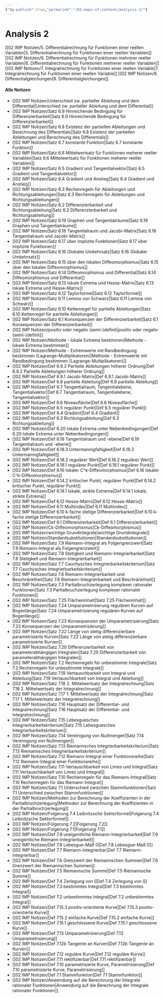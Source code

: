 ```yaml
---
{"dg-publish":true,"permalink":"/01-maps-of-content/analysis-2/"}
---
```


# Analysis 2
[[02 IMP Notizen/5. Differentialrechnung für Funktionen einer reellen Variablen\|5. Differentialrechnung für Funktionen einer reellen Variablen]]
[[02 IMP Notizen/6. Differentialrechnung für Funktionen mehrerer reeller Variablen\|6. Differentialrechnung für Funktionen mehrerer reeller Variablen]]
[[02 IMP Notizen/7. Integralrechnung für Funktionen einer reellen Variable\|7. Integralrechnung für Funktionen einer reellen Variable]]
[[02 IMP Notizen/8. Differentialgleichungen\|8. Differentialgleichungen]]

#### Alle Notizen
- [[02 IMP Notizen/Unterschied zw. partieller Ableitung und dem Differential\|Unterschied zw. partieller Ableitung und dem Differential]]
- [[02 IMP Notizen/Satz 6.9 Hinreichende Bedingung für Differenzierbarkeit\|Satz 6.9 Hinreichende Bedingung für Differenzierbarkeit]]
- [[02 IMP Notizen/Satz 6.8 Existenz der partiellen Ableitungen und Berechnung des Differentials\|Satz 6.8 Existenz der partiellen Ableitungen und Berechnung des Differentials]]
- [[02 IMP Notizen/Satz 6.7 konstante Funktion\|Satz 6.7 konstante Funktion]]
- [[02 IMP Notizen/Satz 6.6 Mittelwertsatz für Funktionen meherer reeller Variablen\|Satz 6.6 Mittelwertsatz für Funktionen meherer reeller Variablen]]
- [[02 IMP Notizen/Satz 6.5 Gradient und Tangentialvektor\|Satz 6.5 Gradient und Tangentialvektor]]
- [[02 IMP Notizen/Satz 6.4 Gradient und Anstieg\|Satz 6.4 Gradient und Anstieg]]
- [[02 IMP Notizen/Satz 6.3 Rechenregeln für Ableitungen und Richtungsableitungen\|Satz 6.3 Rechenregeln für Ableitungen und Richtungsableitungen]]
- [[02 IMP Notizen/Satz 6.2 Differenzierbarkeit und Richtungsableitung\|Satz 6.2 Differenzierbarkeit und Richtungsableitung]]
- [[02 IMP Notizen/Satz 6.19 Graphen und Tangentialräume\|Satz 6.19 Graphen und Tangentialräume]]
- [[02 IMP Notizen/Satz 6.18 Tangentialraum und Jacobi-Matrix\|Satz 6.18 Tangentialraum und Jacobi-Matrix]]
- [[02 IMP Notizen/Satz 6.17 über implizite Funktionen\|Satz 6.17 über implizite Funktionen]]
- [[02 IMP Notizen/Satz 6.16 Globaler Umkehrsatz\|Satz 6.16 Globaler Umkehrsatz]]
- [[02 IMP Notizen/Satz 6.15 über den lokalen Diffeomorphismus\|Satz 6.15 über den lokalen Diffeomorphismus]]
- [[02 IMP Notizen/Satz 6.14 Diffeomorphismus und Differential\|Satz 6.14 Diffeomorphismus und Differential]]
- [[02 IMP Notizen/Satz 6.13 lokale Extrema und Hesse-Matrix\|Satz 6.13 lokale Extrema und Hesse-Matrix]]
- [[02 IMP Notizen/Satz 6.12 Taylorformel\|Satz 6.12 Taylorformel]]
- [[02 IMP Notizen/Satz 6.11 Lemma von Schwarz\|Satz 6.11 Lemma von Schwarz]]
- [[02 IMP Notizen/Satz 6.10 Kettenregel für partielle Ableitungen\|Satz 6.10 Kettenregel für partielle Ableitungen]]
- [[02 IMP Notizen/Satz 6.1 Konsequenzen der Differenzierbarkeit\|Satz 6.1 Konsequenzen der Differenzierbarkeit]]
- [[02 IMP Notizen/positiv oder negativ (semi-)definit\|positiv oder negativ (semi-)definit]]
- [[02 IMP Notizen/Methode - lokale Extrema bestimmen\|Methode - lokale Extrema bestimmen]]
- [[02 IMP Notizen/Methode - Extremwerte mit Randbedingung bestimmen (Lagrange-Multiplikatoren)\|Methode - Extremwerte mit Randbedingung bestimmen (Lagrange-Multiplikatoren)]]
- [[02 IMP Notizen/Def 6.9.2 Partielle Ableitungen höherer Ordnung\|Def 6.9.2 Partielle Ableitungen höherer Ordnung]]
- [[02 IMP Notizen/Def 6.9.1 Jacobi-Matrix\|Def 6.9.1 Jacobi-Matrix]]
- [[02 IMP Notizen/Def 6.8 partielle Ableitung\|Def 6.8 partielle Ableitung]]
- [[02 IMP Notizen/Def 6.7 Tangentialraum, Tangentialebene, Tangentialvektor\|Def 6.7 Tangentialraum, Tangentialebene, Tangentialvektor]]
- [[02 IMP Notizen/Def 6.6 Niveaufläche\|Def 6.6 Niveaufläche]]
- [[02 IMP Notizen/Def 6.5 regulärer Punkt\|Def 6.5 regulärer Punkt]]
- [[02 IMP Notizen/Def 6.4 Gradient\|Def 6.4 Gradient]]
- [[02 IMP Notizen/Def 6.3 Richtungsableitung\|Def 6.3 Richtungsableitung]]
- [[02 IMP Notizen/Def 6.20 lokale Extrema unter Nebenbedingungen\|Def 6.20 lokale Extrema unter Nebenbedingungen]]
- [[02 IMP Notizen/Def 6.19 Tangentialraum und -ebene\|Def 6.19 Tangentialraum und -ebene]]
- [[02 IMP Notizen/Def 6.18.3 Untermannigfaltigkeit\|Def 6.18.3 Untermannigfaltigkeit]]
- [[02 IMP Notizen/Def 6.18.2 regulärer Wert\|Def 6.18.2 regulärer Wert]]
- [[02 IMP Notizen/Def 6.18.1 regulärer Punkt\|Def 6.18.1 regulärer Punkt]]
- [[02 IMP Notizen/Def 6.16 lokaler C^k-Diffeomorphismus\|Def 6.16 lokaler C^k-Diffeomorphismus]]
- [[02 IMP Notizen/Def 6.14.2 kritischer Punkt, regulärer Punkt\|Def 6.14.2 kritischer Punkt, regulärer Punkt]]
- [[02 IMP Notizen/Def 6.14.1 lokale, strikte Extrema\|Def 6.14.1 lokale, strikte Extrema]]
- [[02 IMP Notizen/Def 6.12 Hesse-Matrix\|Def 6.12 Hesse-Matrix]]
- [[02 IMP Notizen/Def 6.11 Multiindex\|Def 6.11 Multiindex]]
- [[02 IMP Notizen/Def 6.10 k-fache stetige Differenzierbarkeit\|Def 6.10 k-fache stetige Differenzierbarkeit]]
- [[02 IMP Notizen/Def 6.1 Differenzierbarkeit\|Def 6.1 Differenzierbarkeit]]
- [[02 IMP Notizen/Ck-Diffeomorphismus\|Ck-Diffeomorphismus]]
- [[02 IMP Notizen/wichtige Grundintegrale\|wichtige Grundintegrale]]
- [[02 IMP Notizen/Standardsubstitutionen\|Standardsubstitutionen]]
- [[02 IMP Notizen/Satz 7.9 Riemann-Integral als Folgengrenzwert\|Satz 7.9 Riemann-Integral als Folgengrenzwert]]
- [[02 IMP Notizen/Satz 7.8 Stetigkeit und Riemann-Integrierbarkeit\|Satz 7.8 Stetigkeit und Riemann-Integrierbarkeit]]
- [[02 IMP Notizen/Satz 7.7 Cauchysches Integrierbarkeitskriterium\|Satz 7.7 Cauchysches Integrierbarkeitskriterium]]
- [[02 IMP Notizen/Satz 7.6 Riemann-Integrierbarkeit und Beschränktheit\|Satz 7.6 Riemann-Integrierbarkeit und Beschränktheit]]
- [[02 IMP Notizen/Satz 7.3 Partialbruchzerlegung komplexer rationaler Funktionen\|Satz 7.3 Partialbruchzerlegung komplexer rationaler Funktionen]]
- [[02 IMP Notizen/Satz 7.25 Flächeninhalt\|Satz 7.25 Flächeninhalt]]
- [[02 IMP Notizen/Satz 7.24 Umparametrisierung regulären Kurven auf Bogenlänge\|Satz 7.24 Umparametrisierung regulären Kurven auf Bogenlänge]]
- [[02 IMP Notizen/Satz 7.23 Konsequenzen der Umparametrisierung\|Satz 7.23 Konsequenzen der Umparametrisierung]]
- [[02 IMP Notizen/Satz 7.22 Länge von stetig differenzierbare parametrisierte Kurven\|Satz 7.22 Länge von stetig differenzierbare parametrisierte Kurven]]
- [[02 IMP Notizen/Satz 7.20 Differenzierbarkeit von parameterabhängigen Integralen\|Satz 7.20 Differenzierbarkeit von parameterabhängigen Integralen]]
- [[02 IMP Notizen/Satz 7.2 Rechenregeln für unbestimmte Integrale\|Satz 7.2 Rechenregeln für unbestimmte Integrale]]
- [[02 IMP Notizen/Satz 7.19 Vertauschbarkeit von Integral und Ableitung\|Satz 7.19 Vertauschbarkeit von Integral und Ableitung]]
- [[02 IMP Notizen/Satz 7.18 2. Mittelwertsatz der Integralrechnung\|Satz 7.18 2. Mittelwertsatz der Integralrechnung]]
- [[02 IMP Notizen/Satz 7.17 1. Mittelwertsatz der Integralrechnung\|Satz 7.17 1. Mittelwertsatz der Integralrechnung]]
- [[02 IMP Notizen/Satz 7.16 Hauptsatz der Differential- und Integralrechnung\|Satz 7.16 Hauptsatz der Differential- und Integralrechnung]]
- [[02 IMP Notizen/Satz 7.15 Lebesguesches Integrierbarkeitskriterium\|Satz 7.15 Lebesguesches Integrierbarkeitskriterium]]
- [[02 IMP Notizen/Satz 7.14 Vereinigung von Nullmengen\|Satz 7.14 Vereinigung von Nullmengen]]
- [[02 IMP Notizen/Satz 7.13 Riemannsches Integrierbarkeitskriterium\|Satz 7.13 Riemannsches Integrierbarkeitskriterium]]
- [[02 IMP Notizen/Satz 7.12 Riemann-Integral einer Funktionsreihe\|Satz 7.12 Riemann-Integral einer Funktionsreihe]]
- [[02 IMP Notizen/Satz 7.11 Vertauschbarkeit von Limes und Integral\|Satz 7.11 Vertauschbarkeit von Limes und Integral]]
- [[02 IMP Notizen/Satz 7.10 Rechenregeln für das Riemann-Integral\|Satz 7.10 Rechenregeln für das Riemann-Integral]]
- [[02 IMP Notizen/Satz 7.1 Unterschied zwischen Stammfunktionen\|Satz 7.1 Unterschied zwischen Stammfunktionen]]
- [[02 IMP Notizen/Methoden zur Berechnung der Koeffizienten in der Partialbruchzerlegung\|Methoden zur Berechnung der Koeffizienten in der Partialbruchzerlegung]]
- [[02 IMP Notizen/Folgerung 7.4 Leibnitzsche Sektorformel\|Folgerung 7.4 Leibnitzsche Sektorformel]]
- [[02 IMP Notizen/Folgerung 7.2\|Folgerung 7.2]]
- [[02 IMP Notizen/Folgerung 7.1\|Folgerung 7.1]]
- [[02 IMP Notizen/Def 7.9 uneigentliche Riemann-Integrierbarkeit\|Def 7.9 uneigentliche Riemann-Integrierbarkeit]]
- [[02 IMP Notizen/Def 7.8 Lebesgue-Maß 0\|Def 7.8 Lebesgue-Maß 0]]
- [[02 IMP Notizen/Def 7.7 Riemann-integrierbar\|Def 7.7 Riemann-integrierbar]]
- [[02 IMP Notizen/Def 7.6 Grenzwert der Riemannschen Summen\|Def 7.6 Grenzwert der Riemannschen Summen]]
- [[02 IMP Notizen/Def 7.5 Riemannsche Summe\|Def 7.5 Riemannsche Summe]]
- [[02 IMP Notizen/Def 7.4 Zerlegung von I\|Def 7.4 Zerlegung von I]]
- [[02 IMP Notizen/Def 7.3 bestimmtes Integral\|Def 7.3 bestimmtes Integral]]
- [[02 IMP Notizen/Def 7.2 unbestimmtes Integral\|Def 7.2 unbestimmtes Integral]]
- [[02 IMP Notizen/Def 7.15.3 positiv-orientierte Kurve\|Def 7.15.3 positiv-orientierte Kurve]]
- [[02 IMP Notizen/Def 7.15.2 einfache Kurve\|Def 7.15.2 einfache Kurve]]
- [[02 IMP Notizen/Def 7.15.1 geschlossene Kurve\|Def 7.15.1 geschlossene Kurve]]
- [[02 IMP Notizen/Def 7.13 Umparametrisierung\|Def 7.13 Umparametrisierung]]
- [[02 IMP Notizen/Def 7.12b Tangente an Kurven\|Def 7.12b Tangente an Kurven]]
- [[02 IMP Notizen/Def 7.12 reguläre Kurve\|Def 7.12 reguläre Kurve]]
- [[02 IMP Notizen/Def 7.11 rektifizierbar\|Def 7.11 rektifizierbar]]
- [[02 IMP Notizen/Def 7.10 parametrisierte Kurve, Parametrisierung\|Def 7.10 parametrisierte Kurve, Parametrisierung]]
- [[02 IMP Notizen/Def 7.1 Stammfunktion\|Def 7.1 Stammfunktion]]
- [[02 IMP Notizen/Anwendung auf die Berechnung der Integrale rationaler Funktionen\|Anwendung auf die Berechnung der Integrale rationaler Funktionen]]
